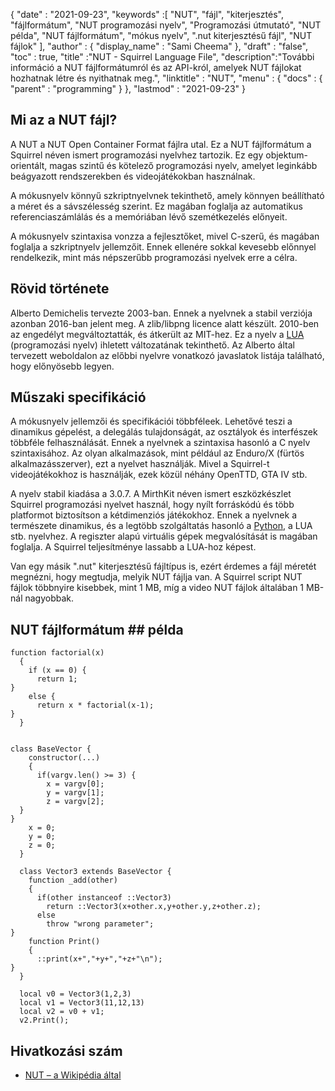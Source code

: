 {
  "date" : "2021-09-23", 
  "keywords" :[ "NUT", "fájl", "kiterjesztés", "fájlformátum", "NUT programozási nyelv", "Programozási útmutató", "NUT példa", "NUT fájlformátum", "mókus nyelv", ".nut kiterjesztésű fájl", "NUT fájlok" ],
  "author" : {
    "display_name" : "Sami Cheema"
},
  "draft" : "false",
  "toc" : true,
  "title" :"NUT - Squirrel Language File",
  "description":"További információ a NUT fájlformátumról és az API-król, amelyek NUT fájlokat hozhatnak létre és nyithatnak meg.",
  "linktitle" : "NUT",
  "menu" : {
    "docs" : {
      "parent" : "programming"
}
},
  "lastmod" : "2021-09-23"
}

## Mi az a NUT fájl?

A NUT a NUT Open Container Format fájlra utal. Ez a NUT fájlformátum a Squirrel néven ismert programozási nyelvhez tartozik. Ez egy objektum-orientált, magas szintű és kötelező programozási nyelv, amelyet leginkább beágyazott rendszerekben és videojátékokban használnak.

A mókusnyelv könnyű szkriptnyelvnek tekinthető, amely könnyen beállítható a méret és a sávszélesség szerint. Ez magában foglalja az automatikus referenciaszámlálás és a memóriában lévő szemétkezelés előnyeit.

A mókusnyelv szintaxisa vonzza a fejlesztőket, mivel C-szerű, és magában foglalja a szkriptnyelv jellemzőit. Ennek ellenére sokkal kevesebb előnnyel rendelkezik, mint más népszerűbb programozási nyelvek erre a célra.



## Rövid története ##

Alberto Demichelis tervezte 2003-ban. Ennek a nyelvnek a stabil verziója azonban 2016-ban jelent meg. A zlib/libpng licence alatt készült. 2010-ben az engedélyt megváltoztatták, és átkerült az MIT-hez. Ez a nyelv a [LUA](/hu/programming/lua/) (programozási nyelv) ihletett változatának tekinthető. Az Alberto által tervezett weboldalon az előbbi nyelvre vonatkozó javaslatok listája található, hogy előnyösebb legyen.


## Műszaki specifikáció ##

A mókusnyelv jellemzői és specifikációi többféleek. Lehetővé teszi a dinamikus gépelést, a delegálás tulajdonságát, az osztályok és interfészek többféle felhasználását. Ennek a nyelvnek a szintaxisa hasonló a C nyelv szintaxisához. Az olyan alkalmazások, mint például az Enduro/X (fürtös alkalmazásszerver), ezt a nyelvet használják. Mivel a Squirrel-t videojátékokhoz is használják, ezek közül néhány OpenTTD, GTA IV stb.

A nyelv stabil kiadása a 3.0.7. A MirthKit néven ismert eszközkészlet Squirrel programozási nyelvet használ, hogy nyílt forráskódú és több platformot biztosítson a kétdimenziós játékokhoz. Ennek a nyelvnek a természete dinamikus, és a legtöbb szolgáltatás hasonló a [Python](/hu/programing/py/), a LUA stb. nyelvhez. A regiszter alapú virtuális gépek megvalósítását is magában foglalja. A Squirrel teljesítménye lassabb a LUA-hoz képest.

Van egy másik ".nut" kiterjesztésű fájltípus is, ezért érdemes a fájl méretét megnézni, hogy megtudja, melyik NUT fájlja van. A Squirrel script NUT fájlok többnyire kisebbek, mint 1 MB, míg a video NUT fájlok általában 1 MB-nál nagyobbak.


## NUT fájlformátum ## példa

```
function factorial(x)
  {
    if (x == 0) {
      return 1;
}
    else {
      return x * factorial(x-1);
}
  }
```

```

class BaseVector {
    constructor(...)
    {
      if(vargv.len() >= 3) {
        x = vargv[0];
        y = vargv[1];
        z = vargv[2];
  }
}
    x = 0;
    y = 0;
    z = 0;
  }

  class Vector3 extends BaseVector {
    function _add(other)
    {
      if(other instanceof ::Vector3)
        return ::Vector3(x+other.x,y+other.y,z+other.z);
      else
        throw "wrong parameter";
}
    function Print()
    {
      ::print(x+","+y+","+z+"\n");
}
  }

  local v0 = Vector3(1,2,3)
  local v1 = Vector3(11,12,13)
  local v2 = v0 + v1;
  v2.Print();

```

## Hivatkozási szám

* [NUT – a Wikipédia által](https://en.wikipedia.org/wiki/Squirrel_(programming_language))



